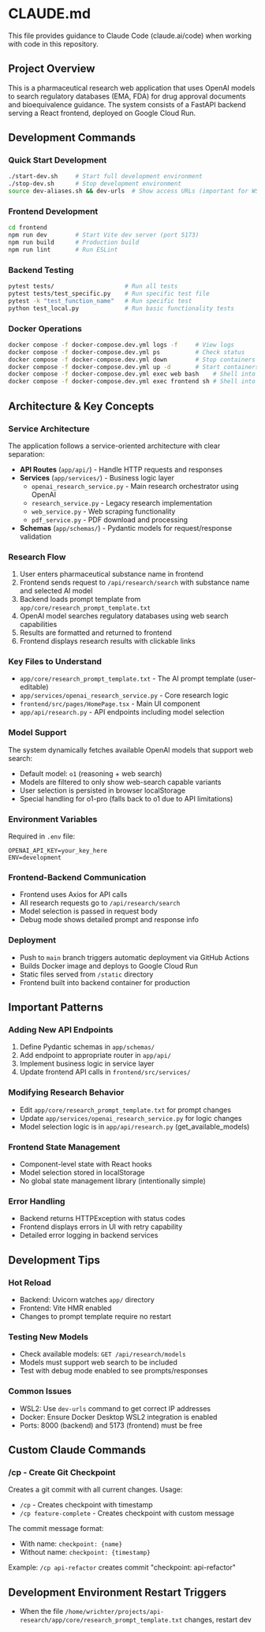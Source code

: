 # CLAUDE.md

This file provides guidance to Claude Code (claude.ai/code) when working with code in this repository.

## Project Overview

This is a pharmaceutical research web application that uses OpenAI models to search regulatory databases (EMA, FDA) for drug approval documents and bioequivalence guidance. The system consists of a FastAPI backend serving a React frontend, deployed on Google Cloud Run.

## Development Commands

### Quick Start Development
```bash
./start-dev.sh     # Start full development environment
./stop-dev.sh      # Stop development environment
source dev-aliases.sh && dev-urls  # Show access URLs (important for WSL2)
```

### Frontend Development
```bash
cd frontend
npm run dev        # Start Vite dev server (port 5173)
npm run build      # Production build
npm run lint       # Run ESLint
```

### Backend Testing
```bash
pytest tests/                    # Run all tests
pytest tests/test_specific.py    # Run specific test file
pytest -k "test_function_name"   # Run specific test
python test_local.py             # Run basic functionality tests
```

### Docker Operations
```bash
docker compose -f docker-compose.dev.yml logs -f     # View logs
docker compose -f docker-compose.dev.yml ps          # Check status
docker compose -f docker-compose.dev.yml down        # Stop containers
docker compose -f docker-compose.dev.yml up -d       # Start containers
docker compose -f docker-compose.dev.yml exec web bash    # Shell into backend
docker compose -f docker-compose.dev.yml exec frontend sh # Shell into frontend
```

## Architecture & Key Concepts

### Service Architecture
The application follows a service-oriented architecture with clear separation:
- **API Routes** (`app/api/`) - Handle HTTP requests and responses
- **Services** (`app/services/`) - Business logic layer
  - `openai_research_service.py` - Main research orchestrator using OpenAI
  - `research_service.py` - Legacy research implementation
  - `web_service.py` - Web scraping functionality
  - `pdf_service.py` - PDF download and processing
- **Schemas** (`app/schemas/`) - Pydantic models for request/response validation

### Research Flow
1. User enters pharmaceutical substance name in frontend
2. Frontend sends request to `/api/research/search` with substance name and selected AI model
3. Backend loads prompt template from `app/core/research_prompt_template.txt`
4. OpenAI model searches regulatory databases using web search capabilities
5. Results are formatted and returned to frontend
6. Frontend displays research results with clickable links

### Key Files to Understand
- `app/core/research_prompt_template.txt` - The AI prompt template (user-editable)
- `app/services/openai_research_service.py` - Core research logic
- `frontend/src/pages/HomePage.tsx` - Main UI component
- `app/api/research.py` - API endpoints including model selection

### Model Support
The system dynamically fetches available OpenAI models that support web search:
- Default model: `o1` (reasoning + web search)
- Models are filtered to only show web-search capable variants
- User selection is persisted in browser localStorage
- Special handling for o1-pro (falls back to o1 due to API limitations)

### Environment Variables
Required in `.env` file:
```
OPENAI_API_KEY=your_key_here
ENV=development
```

### Frontend-Backend Communication
- Frontend uses Axios for API calls
- All research requests go to `/api/research/search`
- Model selection is passed in request body
- Debug mode shows detailed prompt and response info

### Deployment
- Push to `main` branch triggers automatic deployment via GitHub Actions
- Builds Docker image and deploys to Google Cloud Run
- Static files served from `/static` directory
- Frontend built into backend container for production

## Important Patterns

### Adding New API Endpoints
1. Define Pydantic schemas in `app/schemas/`
2. Add endpoint to appropriate router in `app/api/`
3. Implement business logic in service layer
4. Update frontend API calls in `frontend/src/services/`

### Modifying Research Behavior
- Edit `app/core/research_prompt_template.txt` for prompt changes
- Update `app/services/openai_research_service.py` for logic changes
- Model selection logic is in `app/api/research.py` (get_available_models)

### Frontend State Management
- Component-level state with React hooks
- Model selection stored in localStorage
- No global state management library (intentionally simple)

### Error Handling
- Backend returns HTTPException with status codes
- Frontend displays errors in UI with retry capability
- Detailed error logging in backend services

## Development Tips

### Hot Reload
- Backend: Uvicorn watches `app/` directory
- Frontend: Vite HMR enabled
- Changes to prompt template require no restart

### Testing New Models
- Check available models: `GET /api/research/models`
- Models must support web search to be included
- Test with debug mode enabled to see prompts/responses

### Common Issues
- WSL2: Use `dev-urls` command to get correct IP addresses
- Docker: Ensure Docker Desktop WSL2 integration is enabled
- Ports: 8000 (backend) and 5173 (frontend) must be free

## Custom Claude Commands

### /cp - Create Git Checkpoint
Creates a git commit with all current changes. Usage:
- `/cp` - Creates checkpoint with timestamp
- `/cp feature-complete` - Creates checkpoint with custom message

The commit message format:
- With name: `checkpoint: {name}`
- Without name: `checkpoint: {timestamp}`

Example: `/cp api-refactor` creates commit "checkpoint: api-refactor"

## Development Environment Restart Triggers

- When the file `/home/wrichter/projects/api-research/app/core/research_prompt_template.txt` changes, restart dev